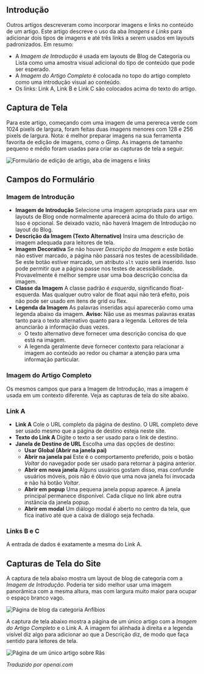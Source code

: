 <!-- Filename: Article_Images_and_Links / Display title: Artigo: Editar - Imagens e Links -->

## Introdução

Outros artigos descreveram como incorporar imagens e links no conteúdo de um artigo. Este artigo descreve o uso da aba *Imagens e Links* para adicionar dois tipos de imagens e até três links a serem usados em layouts padronizados. Em resumo:

- A *Imagem de Introdução* é usada em layouts de Blog de Categoria ou Lista como uma amostra visual adicional do tipo de conteúdo que pode ser esperado.
- A *Imagem do Artigo Completo* é colocada no topo do artigo completo como uma introdução visual ao conteúdo.
- Os links: Link A, Link B e Link C são colocados acima do texto do artigo.

## Captura de Tela

Para este artigo, começando com uma imagem de uma perereca verde com 1024 pixels de largura, foram feitas duas imagens menores com 128 e 256 pixels de largura. Nota: é melhor preparar imagens na sua ferramenta favorita de edição de imagens, como o *Gimp*. As imagens de tamanho pequeno e médio foram usadas para criar as capturas de tela a seguir.

![Formulário de edição de artigo, aba de imagens e links](../../../en/images/articles/articles-edit-images-and-links-tab.png)

## Campos do Formulário

### Imagem de Introdução

- **Imagem de Introdução** Selecione uma imagem apropriada para usar em layouts de Blog onde normalmente aparecerá acima do título do artigo. Isso é opcional. Se deixado vazio, não haverá Imagem de Introdução no layout do Blog.
- **Descrição da Imagem (Texto Alternativo)** Insira uma descrição de imagem adequada para leitores de tela.
- **Imagem Decorativa** Se não houver *Descrição da Imagem* e este botão não estiver marcado, a página não passará nos testes de acessibilidade. Se este botão estiver marcado, um atributo `alt` vazio será inserido. Isso pode permitir que a página passe nos testes de acessibilidade. Provavelmente é melhor sempre usar uma boa descrição concisa da imagem.
- **Classe da Imagem** A classe padrão é *esquerda*, significando float-esquerda. Mas qualquer outro valor de float aqui não terá efeito, pois não pode ser usado em itens de grid ou flex.
- **Legenda da Imagem** As palavras inseridas aqui aparecerão como uma legenda abaixo da imagem. **Aviso:** Não use as mesmas palavras exatas tanto para o texto alternativo quanto para a legenda. Leitores de tela anunciarão a informação duas vezes.
    - O texto alternativo deve fornecer uma descrição concisa do que está na imagem.
    - A legenda geralmente deve fornecer contexto para relacionar a imagem ao conteúdo ao redor ou chamar a atenção para uma informação particular.

### Imagem do Artigo Completo

Os mesmos campos que para a Imagem de Introdução, mas a imagem é usada em um contexto diferente. Veja as capturas de tela do site abaixo.

### Link A

- **Link A** Cole o URL completo da página de destino. O URL completo deve ser usado mesmo que a página de destino esteja neste site.
- **Texto do Link A** Digite o texto a ser usado para o link de destino.
- **Janela de Destino de URL** Escolha uma das opções de destino:
  - **Usar Global (Abrir na janela pai)**
  - **Abrir na janela pai** Este é o comportamento preferido, pois o botão *Voltar* do navegador pode ser usado para retornar à página anterior.
  - **Abrir em nova janela** Alguns usuários gostam disso, mas confunde usuários móveis, pois não é óbvio que uma nova janela foi invocada e não há botão *Voltar*.
  - **Abrir em popup** Uma pequena janela popup aparece. A janela principal permanece disponível. Cada clique no link abre outra instância da janela popup.
  - **Abrir em modal** Um diálogo modal é aberto no centro da tela, que fica inativo até que a caixa de diálogo seja fechada.

### Links B e C

A entrada de dados é exatamente a mesma do Link A.

## Capturas de Tela do Site

A captura de tela abaixo mostra um layout de blog de categoria com a *Imagem de Introdução*. Poderia ter sido melhor usar uma imagem panorâmica com a mesma altura, mas com largura muito maior para ocupar o espaço branco vago.

![Página de blog da categoria Anfíbios](../../../en/images/articles/articles-site-amphibians-blog.png)

A captura de tela abaixo mostra a página de um único artigo com a *Imagem do Artigo Completo* e o Link A. A imagem foi alinhada à direita e a legenda visível diz algo para adicionar ao que a Descrição diz, de modo que faça sentido para leitores de tela.

![Página de um único artigo sobre Rãs](../../../en/images/articles/articles-site-amphibians-frogs.png)

*Traduzido por openai.com*

